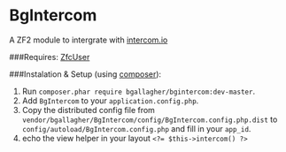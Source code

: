 BgIntercom
==========

A ZF2 module to intergrate with [intercom.io](http://intercom.io)

###Requires:
[ZfcUser](https://github.com/ZF-Commons/ZfcUser)

###Instalation & Setup (using [composer](http://getcomposer.org)):
 1. Run `composer.phar require bgallagher/bgintercom:dev-master`.
 2. Add `BgIntercom` to your `application.config.php`.
 3. Copy the distributed config file from `vendor/bgallagher/BgIntercom/config/BgIntercom.config.php.dist` to `config/autoload/BgIntercom.config.php` and fill in your `app_id`.
 4. echo the view helper in your layout `<?= $this->intercom() ?>`
